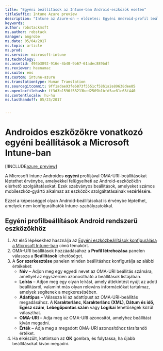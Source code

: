 ```yaml
---
title: "Egyéni beállítások az Intune-ban Android-eszközök esetén"
titleSuffix: Intune Azure preview
description: "Intune az Azure-on – előzetes: Egyéni Android-profil beállításainak ismertetése."
keywords: 
author: robstackmsft
ms.author: robstack
manager: angrobe
ms.date: 05/04/2017
ms.topic: article
ms.prod: 
ms.service: microsoft-intune
ms.technology: 
ms.assetid: 494b3892-916e-4b40-9b67-61adec889bdf
ms.reviewer: heenamac
ms.suite: ems
ms.custom: intune-azure
ms.translationtype: Human Translation
ms.sourcegitcommit: 9ff1adae93fe6873f5551cf58b1a2e89638dee85
ms.openlocfilehash: ff3d3b1596f58213bed2509b1bfd5ae81c63f440
ms.contentlocale: hu-hu
ms.lasthandoff: 05/23/2017


---
```


# <a name="custom-settings-for-android-devices-in-microsoft-intune"></a>Androidos eszközökre vonatkozó egyéni beállítások a Microsoft Intune-ban

[!INCLUDE[azure_preview](./includes/azure_preview.md)]

A Microsoft Intune Androidos **egyéni** profiljával OMA-URI-beállításokat léptethet érvénybe, amelyekkel felügyelheti az Android-eszközökön elérhető szolgáltatásokat. Ezek szabványos beállítások, amelyeket számos mobileszköz-gyártó alkalmaz az eszközök szolgáltatásainak vezérlésére.

Ezzel a képességgel olyan Android-beállításokat is érvénybe léptethet, amelyek nem konfigurálhatók Intune-szabályzatokkal.

## <a name="custom-profile-settings-for-android-devices"></a>Egyéni profilbeállítások Android rendszerű eszközökhöz

1. Az első lépésekhez használja az [Egyéni eszközbeállítások konfigurálása a Microsoft Intune-ban](custom-settings-configure.md) című témakört.
2. OMA-URI beállítások hozzáadásához a **Profil létrehozása** panelen válassza a **Beállítások** lehetőséget.
3. A **Sor szerkesztése** panelen minden beállításhoz konfigurálja az alábbi értékeket:
    - **Név** – Adjon meg egy egyedi nevet az OMA-URI beállítás számára, amellyel az egyszerűen azonosítható a beállítások listájában.
    - **Leírás** – Adjon meg egy olyan leírást, amely áttekintést nyújt az adott beállításról, valamint más olyan releváns információkat tartalmaz, amelyek segítenek a megkeresésében.
    - **Adattípus** – Válassza ki az adattípust az OMA-URI-beállítás megadásához. A **Karakterlánc**, **Karakterlánc (XML)**, **Dátum és idő**, **Egész szám**, **Lebegőpontos szám** vagy **Logikai** lehetőségek közül választhat.
    - **OMA-URI** – Adja meg az OMA-URI azonosítót, amelyhez beállítást kíván megadni.
    - **Érték** – Adja meg a megadott OMA-URI azonosítóhoz társítandó értéket.
4. Ha elkészült, kattintson az **OK** gombra, és folytassa, ha újabb beállításokat kíván megadni.

